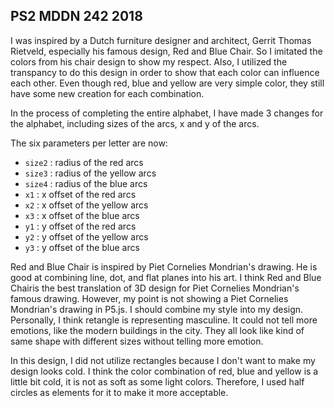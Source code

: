 ## PS2 MDDN 242 2018


I was inspired by a Dutch furniture designer and architect, Gerrit Thomas Rietveld, especially his famous design, Red and Blue Chair. So I imitated the colors from his chair design to show my respect. Also, I utilized the transpancy to do this design in order to show that each color can influence each other. Even though red, blue and yellow are very simple color, they still have some new creation for each combination. 

In the process of completing the entire alphabet, I have made 3 changes for the alphabet, including sizes of the arcs, x and y of the arcs.

The six parameters per letter are now:
  * `size2` : radius of the red arcs
  * `size3` : radius of the yellow arcs
  * `size4` : radius of the blue arcs
  * `x1` : x offset of the red arcs
  * `x2` : x offset of the yellow arcs
  * `x3` : x offset of the blue arcs
  * `y1` : y offset of the red arcs
  * `y2` : y offset of the yellow arcs
  * `y3` : y offset of the blue arcs

Red and Blue Chair is inspired by Piet Cornelies Mondrian's drawing. He is good at combining line, dot, and flat planes into his art. I think Red and Blue Chairis the best translation of 3D design for Piet Cornelies Mondrian's famous drawing. However, my point is not showing a Piet Cornelies Mondrian's drawing in P5.js. I should combine my style into my design. Personally, I think retangle is representing masculine. It could not tell more emotions, like the modern buildings in the city. They all look like kind of same shape with different sizes without telling more emotion.

In this design, I did not utilize rectangles because I don't want to make my design looks cold. I think the color combination of red, blue and yellow is a little bit cold, it is not as soft as some light colors. Therefore, I used half circles as elements for it to make it more acceptable.